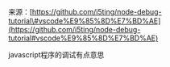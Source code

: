 来源：[https://github.com/i5ting/node-debug-tutorial\#vscode%E9%85%8D%E7%BD%AE](https://github.com/i5ting/node-debug-tutorial#vscode%E9%85%8D%E7%BD%AE)

javascript程序的调试有点意思

